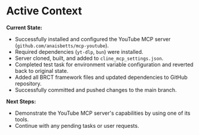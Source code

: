 # Active Context

**Current State:**

- Successfully installed and configured the YouTube MCP server (`github.com/anaisbetts/mcp-youtube`).
- Required dependencies (`yt-dlp`, `bun`) were installed.
- Server cloned, built, and added to `cline_mcp_settings.json`.
- Completed test task for environment variable configuration and reverted back to original state.
- Added all BRCT framework files and updated dependencies to GitHub repository.
- Successfully committed and pushed changes to the main branch.

**Next Steps:**

- Demonstrate the YouTube MCP server's capabilities by using one of its tools.
- Continue with any pending tasks or user requests.
